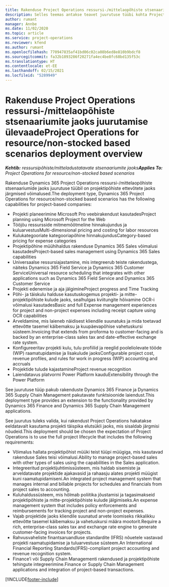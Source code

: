 ```yaml
---
title: Rakenduse Project Operations ressursi-/mittelaopõhiste stsenaariumite jaoks juurutamise ülevaade
description: Selles teemas antakse teavet juurutuse tüübi kohta Project Operationsi ressursi-/mittelaopõhistes stsenaariumides.
author: rumant
manager: Annbe
ms.date: 11/02/2020
ms.topic: article
ms.service: project-operations
ms.reviewer: kfend
ms.author: rumant
ms.openlocfilehash: 770947835af41bd06c02ca08b6ed8e810b9bdcf8
ms.sourcegitcommit: fa32b1893286f20271fa4ec4be8fc68bd135f53c
ms.translationtype: HT
ms.contentlocale: et-EE
ms.lasthandoff: 02/15/2021
ms.locfileid: "5289949"
---
```

# <a name="project-operations-for-resourcenon-stocked-based-scenarios-deployment-overview"></a><span data-ttu-id="5ba58-103">Rakenduse Project Operations ressursi-/mittelaopõhiste stsenaariumite jaoks juurutamise ülevaade</span><span class="sxs-lookup"><span data-stu-id="5ba58-103">Project Operations for resource/non-stocked based scenarios deployment overview</span></span>

<span data-ttu-id="5ba58-104">_**Kehtib:** ressursipõhiste/mitteladustatavate stsenaariumite jaoks_</span><span class="sxs-lookup"><span data-stu-id="5ba58-104">_**Applies To:** Project Operations for resource/non-stocked based scenarios_</span></span>

<span data-ttu-id="5ba58-105">Rakenduse  Dynamics 365 Project Operations ressursi-/mittelaopõhiste stsenaariumide jaoks juurutuse tüübil on projektipõhiste ettevõtete jaoks järgmised võimalused.</span><span class="sxs-lookup"><span data-stu-id="5ba58-105">The deployment type, Dynamics 365 Project Operations for resource/non-stocked based scenarios has the following capabilities for project-based companies:</span></span>

- <span data-ttu-id="5ba58-106">Projekti planeerimine Microsoft Pro veebirakendust kasutades</span><span class="sxs-lookup"><span data-stu-id="5ba58-106">Project planning using Microsoft Project for the Web</span></span>
- <span data-ttu-id="5ba58-107">Tööjõu ressursside mitmemõõtmeline hinnakujundus ja kuluarvestus</span><span class="sxs-lookup"><span data-stu-id="5ba58-107">Multi-dimensional pricing and costing for labor resources</span></span>
- <span data-ttu-id="5ba58-108">Kulukategooriate kategooriapõhine hinnakujundus</span><span class="sxs-lookup"><span data-stu-id="5ba58-108">Category-based pricing for expense categories</span></span>
- <span data-ttu-id="5ba58-109">Projektipõhine müühihaldus rakenduse Dynamics 365 Sales võimalusi kasutades</span><span class="sxs-lookup"><span data-stu-id="5ba58-109">Project-based sales management using Dynamics 365 Sales capabilities</span></span>
- <span data-ttu-id="5ba58-110">Universaalse ressursiajastamine, mis integreerub teiste rakendustega, näiteks Dynamics 365 Field Service ja Dynamics 365 Customer Service</span><span class="sxs-lookup"><span data-stu-id="5ba58-110">Universal resource scheduling that integrates with other applications such as Dynamics 365 Field Service and Dynamics 365 Customer Service</span></span>
- <span data-ttu-id="5ba58-111">Projekti edenemise ja aja jälgimine</span><span class="sxs-lookup"><span data-stu-id="5ba58-111">Project progress and Time Tracking</span></span>
- <span data-ttu-id="5ba58-112">Põhi- ja täiskulu halduse kasutuskogemus projekti- ja mitte-projektipõhiste kulude jaoks, sealhulgas kviitungite hõivamine OCR-i võimalusi kasutades</span><span class="sxs-lookup"><span data-stu-id="5ba58-112">Basic and full Expense management experiences for project and non-project expenses including receipt capture using OCR capabilities</span></span>
- <span data-ttu-id="5ba58-113">Arveldamine, mis laieneb näidisest kliendile suunatuks ja mida toetavad ettevõtte tasemel käibemaksu ja kuupäevapõhise vahetuskursi süsteem.</span><span class="sxs-lookup"><span data-stu-id="5ba58-113">Invoicing that extends from proforma to customer-facing and is backed by an enterprise-class sales tax and date-effective exchange rate system.</span></span>
- <span data-ttu-id="5ba58-114">Konfigureeritav projekti kulu, tulu profiilid ja reeglid pooleliolevate tööde (WIP) raamatupidamise ja lisakulude jaoks</span><span class="sxs-lookup"><span data-stu-id="5ba58-114">Configurable project cost, revenue profiles, and rules for work in progress (WIP) accounting and accruals</span></span>
- <span data-ttu-id="5ba58-115">Projektide tulude kajastamine</span><span class="sxs-lookup"><span data-stu-id="5ba58-115">Project revenue recognition</span></span>
- <span data-ttu-id="5ba58-116">Laiendatavus platvormi Power Platform kaudu</span><span class="sxs-lookup"><span data-stu-id="5ba58-116">Extensibility through the Power Platform</span></span>

<span data-ttu-id="5ba58-117">See juurutuse tüüp pakub rakenduste Dynamics 365 Finance ja Dynamics 365 Supply Chain Management pakutavate funktsioonide laiendust.</span><span class="sxs-lookup"><span data-stu-id="5ba58-117">This deployment type provides an extension to the functionality provided by Dynamics 365 Finance and Dynamics 365 Supply Chain Management applications.</span></span>

<span data-ttu-id="5ba58-118">See juurutus tuleks valida, kui rakendust Project Operations hakatakse eeldatavalt kasutama projekti täispika elutsükli jaoks, mis sisaldab järgmisi nõudeid.</span><span class="sxs-lookup"><span data-stu-id="5ba58-118">This deployment should be chosen the expectation of Project Operations is to use the full project lifecycle that includes the following requirements:</span></span>

- <span data-ttu-id="5ba58-119">Võimalus hallata projektipõhist müüki teist tüüpi müügiga, mis kasutavad rakenduse Sales teisi võimalusi.</span><span class="sxs-lookup"><span data-stu-id="5ba58-119">Ability to manage project-based sales with other types of sales using the capabilities in the Sales application.</span></span>
- <span data-ttu-id="5ba58-120">Integreeritud projektijuhtimissüsteem, mis haldab sisemiste ja arveldatavate projektide ajakavasid ja rahaasju alates projekti müügist kuni raamatupidamiseni.</span><span class="sxs-lookup"><span data-stu-id="5ba58-120">An integrated project management system that manages internal and billable projects for schedules and financials from project sales to accounting.</span></span>
- <span data-ttu-id="5ba58-121">Kuluhaldussüsteem, mis hõlmab poliitika jõustamisi ja tagasimakseid projektipõhiste ja mitte-projektipõhiste kulude jälgimiseks.</span><span class="sxs-lookup"><span data-stu-id="5ba58-121">An expense management system that includes policy enforcements and reimbursements for tracking project and non-project expenses.</span></span>
- <span data-ttu-id="5ba58-122">Vajab projektide jaoks kliendile suunatud arvete loomiseks rikkalikku ettevõtte tasemel käibemaksu ja vahetuskursi määra mootorit.</span><span class="sxs-lookup"><span data-stu-id="5ba58-122">Require a rich, enterprise-class sales tax and exchange rate engine to generate customer-facing invoices for projects.</span></span>
- <span data-ttu-id="5ba58-123">Rahvusvaheliste finantsaruandluse standardite (IFRS) nõuetele vastavad projekti raamatupidamise ja tuluarvestuse süsteem.</span><span class="sxs-lookup"><span data-stu-id="5ba58-123">An International Financial Reporting Standards(IFRS)-compliant project accounting and revenue recognition system.</span></span>
- <span data-ttu-id="5ba58-124">Finance’i või Supply Chain Managementi rakendused ja projektipõhiste tehingute integreerimine.</span><span class="sxs-lookup"><span data-stu-id="5ba58-124">Finance or Supply Chain Management applications and integration of project-based transactions.</span></span>


[!INCLUDE[footer-include](../includes/footer-banner.md)]